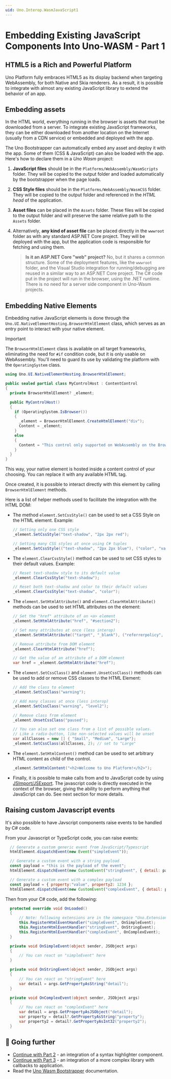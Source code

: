 ```yaml
---
uid: Uno.Interop.WasmJavaScript1
---
```


# Embedding Existing JavaScript Components Into Uno-WASM - Part 1

## HTML5 is a Rich and Powerful Platform

Uno Platform fully embraces HTML5 as its display backend when targeting WebAssembly, for both Native and Skia renderers. As a result, it is possible to integrate with almost any existing JavaScript library to extend the behavior of an app.

## Embedding assets

In the HTML world, everything running in the browser is assets that must be downloaded from a server. To integrate existing JavaScript frameworks, they can be either downloaded from another location on the Internet (usually from a CDN service) or embedded and deployed with the app.

The Uno Bootstrapper can automatically embed any asset and deploy it with the app. Some of them (CSS & JavaScript) can also be loaded with the app. Here's how to declare them in a *Uno Wasm* project:

1. **JavaScript files** should be in the `Platforms/WebAssembly/WasmScripts` folder. They will be copied to the output folder and loaded automatically by the bootstrapper when the page loads.

2. **CSS Style files** should be in the `Platforms/WebAssembly/WasmCSS` folder. They will be copied to the output folder and referenced in the *HTML head* of the application.

3. **Asset files** can be placed in the `Assets` folder. These files will be copied to the output folder and will preserve the same relative path to the `Assets` folder.

4. Alternatively, **any kind of asset file** can be placed directly in the `wwwroot` folder as with any standard ASP.NET Core project. They will be deployed with the app, but the application code is responsible for fetching and using them.

   > **Is it an ASP.NET Core "web" project?**
   > No, but it shares a common structure. Some of the deployment features, like the `wwwroot` folder, and the Visual Studio integration for running/debugging are reused in a similar way to an ASP.NET Core project. The C# code put in the project will run in the browser, using the .NET runtime. There is no need for a server side component in Uno-Wasm projects.

## Embedding Native Elements

Embedding native JavaScript elements is done through the `Uno.UI.NativeElementHosting.BrowserHtmlElement` class, which serves as an entry point to interact with your native element.

> [!IMPORTANT]
> The `BrowserHtmlElement` class is available on all target frameworks, eliminating the need for `#if` condition code, but it is only usable on WebAssembly. You'll need to guard its use by validating the platform with the `OperatingSystem` class.

```csharp
using Uno.UI.NativeElementHosting.BrowserHtmlElement;

public sealed partial class MyControlHost : ContentControl
{
  private BrowserHtmlElement? _element;

  public MyControlHost()
  {
    if (OperatingSystem.IsBrowser())
    {
      _element = BrowserHtmlElement.CreateHtmlElement("div");
      Content = _element;
    }
    else
    {
      Content = "This control only supported on WebAssembly on the Browser";
    }
  }
}
```

This way, your native element is hosted inside a content control of your choosing. You can replace it with any available HTML tag.

Once created, it is possible to interact directly with this element by calling `BrowserHtmlElement` methods.

Here is a list of helper methods used to facilitate the integration with the HTML DOM:

* The method `element.SetCssStyle()` can be used to set a CSS Style on the HTML element. Example:

  ```csharp
  // Setting only one CSS style
  _element.SetCssStyle("text-shadow", "2px 2px red");

  // Setting many CSS styles at once using C# tuples
  _element.SetCssStyle(("text-shadow", "2px 2px blue"), ("color", "var(--app-fg-color1)"));
  ```

* The `element.ClearCssStyle()` method can be used to set CSS styles to their default values. Example:

  ```csharp
  // Reset text-shadow style to its default value
  _element.ClearCssStyle("text-shadow");

  // Reset both text-shadow and color to their default values
  _element.ClearCssStyle("text-shadow", "color");
  ```

* The `element.SetHtmlAttribute()` and `element.ClearHtmlAttribute()` methods can be used to set HTML attributes on the element:

  ```csharp
  // Set the "href" attribute of an <a> element
  _element.SetHtmlAttribute("href", "#section2");

  // Set many attributes at once (less interop)
  _element.SetHtmlAttribute(("target", "_blank"), ("referrerpolicy", "no-referrer"));

  // Remove attribute from DOM element
  _element.ClearHtmlAttribute("href");

  // Get the value of an attribute of a DOM element
  var href = _element.GetHtmlAttribute("href");
  ```

* The `element.SetCssClass()` and `element.UnsetCssClass()` methods can be used to add or remove CSS classes to the HTML Element:

  ```csharp
  // Add the class to element
  _element.SetCssClass("warning");

  // Add many classes at once (less interop)
  _element.SetCssClass("warning", "level2");

  // Remove class from element
  _element.UnsetCssClass("paused");

  // You can also set one class from a list of possible values.
  // Like a radio-button, like non-selected values will be unset
  var allClasses = new [] { "Small", "Medium", "Large"};
  _element.SetCssClass(allClasses, 2); // set to "Large"
  ```

* The `element.SetHtmlContent()` method can be used to set arbitrary HTML content as child of the control.

  ```csharp
  _element.SetHtmlContent("<h2>Welcome to Uno Platform!</h2>");
  ```

* Finally, it is possible to make calls from and to JavaScript code by using [JSImport/JSExport](xref:Uno.Wasm.Bootstrap.JSInterop). The javascript code is directly executed in the context of the browser, giving the ability to perform anything that JavaScript can do. See next section for more details.

## Raising custom Javascript events

It's also possible to have Javscript components raise events to be handled by C# code.

From your Javascript or TypeScript code, you can raise events:

```javascript
  // Generate a custom generic event from JavaScript/Typescript
  htmlElement.dispatchEvent(new Event("simpleEvent"));

  // Generate a custom event with a string payload
  const payload = "this is the payload of the event";
  htmlElement.dispatchEvent(new CustomEvent("stringEvent", { detail: payload }));

  // Generate a custom event with a complex payload
  const payload = { property:"value", property2: 1234 };
  htmlElement.dispatchEvent(new CustomEvent("complexEvent", { detail: payload }));
```

Then from your C# code, add the following:

```csharp
  protected override void OnLoaded()
  {
      // Note: following extensions are in the namespace "Uno.Extensions"
      this.RegisterHtmlEventHandler("simpleEvent", OnSimpleEvent);
      this.RegisterHtmlEventHandler("stringEvent", OnStringEvent);
      this.RegisterHtmlEventHandler("complexEvent", OnComplexEvent);
  }

  private void OnSimpleEvent(object sender, JSObject args)
  {
      // You can react on "simpleEvent" here
  }

  private void OnStringEvent(object sender, JSObject args)
  {
      // You can react on "stringEvent" here
      var detail = args.GetPropertyAsString("detail");
  }

  private void OnComplexEvent(object sender, JSObject args)
  {
      // You can react on "complexEvent" here
      var detail = args.GetPropertyAsJSObject("detail");
      var property = detail?.GetPropertyAsString("property");
      var property2 = detail?.GetPropertyAsInt32("property2");
  }
```

## 🔬 Going further

* [Continue with Part 2](xref:Uno.Interop.WasmJavaScript2) - an integration of a syntax highlighter component.
* [Continue with Part 3](xref:Uno.Interop.WasmJavaScript3) - an integration of a more complex library with callbacks to application.
* Read the [Uno Wasm Bootstrapper](xref:UnoWasmBootstrap.Overview) documentation.
